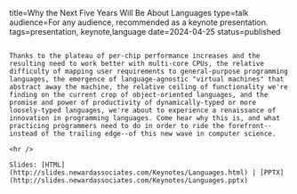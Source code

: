 title=Why the Next Five Years Will Be About Languages
type=talk
audience=For any audience, recommended as a keynote presentation.
tags=presentation, keynote,language
date=2024-04-25
status=published
~~~~~~

Thanks to the plateau of per-chip performance increases and the resulting need to work better with multi-core CPUs, the relative difficulty of mapping user requirements to general-purpose programming languages, the emergence of language-agnostic "virtual machines" that abstract away the machine, the relative ceiling of functionality we're finding on the current crop of object-oriented languages, and the promise and power of productivity of dynamically-typed or more loosely-typed languages, we're about to experience a renaissance of innovation in programming languages. Come hear why this is, and what practicing programmers need to do in order to ride the forefront--instead of the trailing edge--of this new wave in computer science.
    
<hr />

Slides: [HTML](http://slides.newardassociates.com/Keynotes/Languages.html) | [PPTX](http://slides.newardassociates.com/Keynotes/Languages.pptx)
